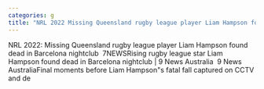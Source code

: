 ```yaml
---
categories: g
title: "NRL 2022 Missing Queensland rugby league player Liam Hampson found dead in Barcelona nightclub  7NEWS"
---
```

NRL 2022: Missing Queensland rugby league player Liam Hampson found dead in Barcelona nightclub&nbsp;&nbsp;7NEWSRising rugby league star Liam Hampson found dead in Barcelona nightclub | 9 News Australia&nbsp;&nbsp;9 News AustraliaFinal moments before Liam Hampson"s fatal fall captured on CCTV and de